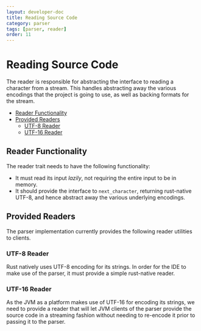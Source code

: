 ```yaml
---
layout: developer-doc
title: Reading Source Code
category: parser
tags: [parser, reader]
order: 11
---
```


# Reading Source Code
The reader is responsible for abstracting the interface to reading a character
from a stream. This handles abstracting away the various encodings that the
project is going to use, as well as backing formats for the stream.

<!-- MarkdownTOC levels="2,3" autolink="true" -->

- [Reader Functionality](#reader-functionality)
- [Provided Readers](#provided-readers)
    - [UTF-8 Reader](#utf-8-reader)
    - [UTF-16 Reader](#utf-16-reader)

<!-- /MarkdownTOC -->

## Reader Functionality
The reader trait needs to have the following functionality:

- It must read its input _lazily_, not requiring the entire input to be in
  memory.
- It should provide the interface to `next_character`, returning rust-native
  UTF-8, and hence abstract away the various underlying encodings.

## Provided Readers
The parser implementation currently provides the following reader utilities to
clients.

### UTF-8 Reader
Rust natively uses UTF-8 encoding for its strings. In order for the IDE to make
use of the parser, it must provide a simple rust-native reader.

### UTF-16 Reader
As the JVM as a platform makes use of UTF-16 for encoding its strings, we need
to provide a reader that will let JVM clients of the parser provide the source
code in a streaming fashion without needing to re-encode it prior to passing it
to the parser.
